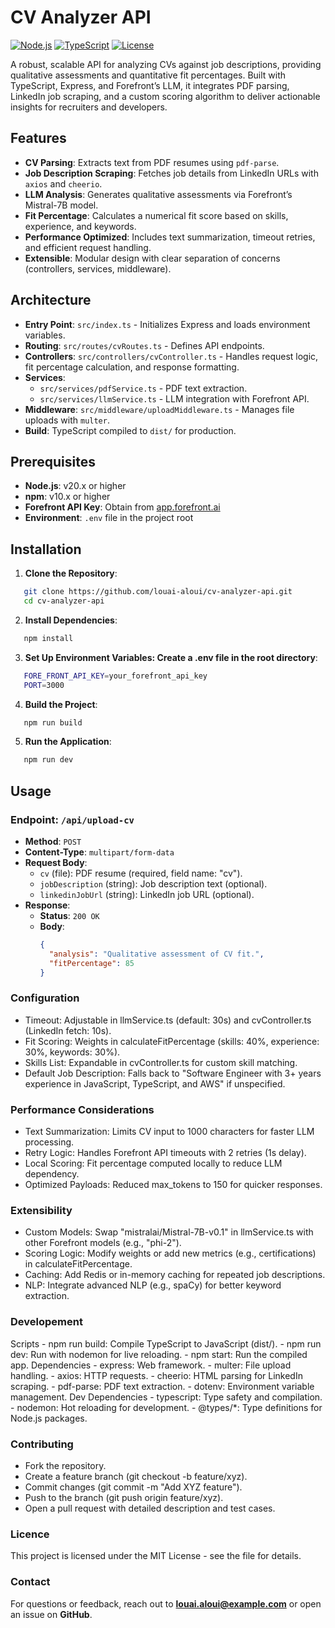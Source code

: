# CV Analyzer API

[![Node.js](https://img.shields.io/badge/Node.js-20.x-green)](https://nodejs.org/) [![TypeScript](https://img.shields.io/badge/TypeScript-5.x-blue)](https://www.typescriptlang.org/) [![License](https://img.shields.io/badge/License-MIT-yellow)](LICENSE)

A robust, scalable API for analyzing CVs against job descriptions, providing qualitative assessments and quantitative fit percentages. Built with TypeScript, Express, and Forefront’s LLM, it integrates PDF parsing, LinkedIn job scraping, and a custom scoring algorithm to deliver actionable insights for recruiters and developers.

## Features

- **CV Parsing**: Extracts text from PDF resumes using `pdf-parse`.
- **Job Description Scraping**: Fetches job details from LinkedIn URLs with `axios` and `cheerio`.
- **LLM Analysis**: Generates qualitative assessments via Forefront’s Mistral-7B model.
- **Fit Percentage**: Calculates a numerical fit score based on skills, experience, and keywords.
- **Performance Optimized**: Includes text summarization, timeout retries, and efficient request handling.
- **Extensible**: Modular design with clear separation of concerns (controllers, services, middleware).

## Architecture

- **Entry Point**: `src/index.ts` - Initializes Express and loads environment variables.
- **Routing**: `src/routes/cvRoutes.ts` - Defines API endpoints.
- **Controllers**: `src/controllers/cvController.ts` - Handles request logic, fit percentage calculation, and response formatting.
- **Services**:
  - `src/services/pdfService.ts` - PDF text extraction.
  - `src/services/llmService.ts` - LLM integration with Forefront API.
- **Middleware**: `src/middleware/uploadMiddleware.ts` - Manages file uploads with `multer`.
- **Build**: TypeScript compiled to `dist/` for production.

## Prerequisites

- **Node.js**: v20.x or higher
- **npm**: v10.x or higher
- **Forefront API Key**: Obtain from [app.forefront.ai](https://app.forefront.ai/)
- **Environment**: `.env` file in the project root

## Installation

1. **Clone the Repository**:
```bash
   git clone https://github.com/louai-aloui/cv-analyzer-api.git
   cd cv-analyzer-api
```

2. **Install Dependencies**:
```bash
   npm install
```

3. **Set Up Environment Variables: Create a .env file in the root directory**:
```bash
   FORE_FRONT_API_KEY=your_forefront_api_key
   PORT=3000
```

4. **Build the Project**:
```bash
   npm run build
```

5. **Run the Application**:
```bash
   npm run dev
```

## Usage

### Endpoint: `/api/upload-cv`

- **Method**: `POST`
- **Content-Type**: `multipart/form-data`
- **Request Body**:
  - `cv` (file): PDF resume (required, field name: "cv").
  - `jobDescription` (string): Job description text (optional).
  - `linkedinJobUrl` (string): LinkedIn job URL (optional).
- **Response**:
  - **Status**: `200 OK`
  - **Body**:
    ```json
    {
      "analysis": "Qualitative assessment of CV fit.",
      "fitPercentage": 85
    }

### Configuration

- Timeout: Adjustable in llmService.ts (default: 30s) and cvController.ts (LinkedIn fetch: 10s).
- Fit Scoring: Weights in calculateFitPercentage (skills: 40%, experience: 30%, keywords: 30%).
- Skills List: Expandable in cvController.ts for custom skill matching.
- Default Job Description: Falls back to "Software Engineer with 3+ years experience in JavaScript, TypeScript, and AWS" if unspecified.

### Performance Considerations

- Text Summarization: Limits CV input to 1000 characters for faster LLM processing.
- Retry Logic: Handles Forefront API timeouts with 2 retries (1s delay).
- Local Scoring: Fit percentage computed locally to reduce LLM dependency.
- Optimized Payloads: Reduced max_tokens to 150 for quicker responses.

### Extensibility

- Custom Models: Swap "mistralai/Mistral-7B-v0.1" in llmService.ts with other Forefront models (e.g., "phi-2").
- Scoring Logic: Modify weights or add new metrics (e.g., certifications) in calculateFitPercentage.
- Caching: Add Redis or in-memory caching for repeated job descriptions.
- NLP: Integrate advanced NLP (e.g., spaCy) for better keyword extraction.

### Developement

Scripts
    - npm run build: Compile TypeScript to JavaScript (dist/).
    - npm run dev: Run with nodemon for live reloading.
    - npm start: Run the compiled app.
Dependencies
    - express: Web framework.
    - multer: File upload handling.
    - axios: HTTP requests.
    - cheerio: HTML parsing for LinkedIn scraping.
    - pdf-parse: PDF text extraction.
    - dotenv: Environment variable management.
Dev Dependencies
    - typescript: Type safety and compilation.
    - nodemon: Hot reloading for development.
    - @types/*: Type definitions for Node.js packages.

### Contributing 

- Fork the repository.
- Create a feature branch (git checkout -b feature/xyz).
- Commit changes (git commit -m "Add XYZ feature").
- Push to the branch (git push origin feature/xyz).
- Open a pull request with detailed description and test cases.

### Licence

This project is licensed under the MIT License - see the  file for details.

### Contact
For questions or feedback, reach out to **louai.aloui@example.com** or open an issue on **GitHub**.